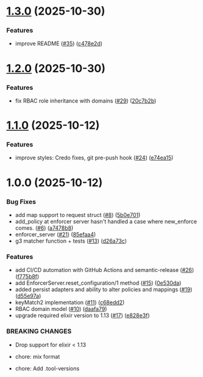 # [1.3.0](https://github.com/casbin/casbin-ex/compare/v1.2.0...v1.3.0) (2025-10-30)


### Features

* improve README ([#35](https://github.com/casbin/casbin-ex/issues/35)) ([c478e2d](https://github.com/casbin/casbin-ex/commit/c478e2d06ccc8fcf972de81d04b2f187e1b6f392))

# [1.2.0](https://github.com/casbin/casbin-ex/compare/v1.1.0...v1.2.0) (2025-10-30)


### Features

* fix RBAC role inheritance with domains ([#29](https://github.com/casbin/casbin-ex/issues/29)) ([20c7b2b](https://github.com/casbin/casbin-ex/commit/20c7b2beb1ad809ffc65d2895d8b11dd9b291dca))

# [1.1.0](https://github.com/casbin/casbin-ex/compare/v1.0.0...v1.1.0) (2025-10-12)


### Features

* improve styles: Credo fixes, git pre-push hook ([#24](https://github.com/casbin/casbin-ex/issues/24)) ([e74ea15](https://github.com/casbin/casbin-ex/commit/e74ea15c9677d11cdb01c3b68e5dc72ebfded01e))

# 1.0.0 (2025-10-12)


### Bug Fixes

* add map support to request struct ([#8](https://github.com/casbin/casbin-ex/issues/8)) ([5b0e701](https://github.com/casbin/casbin-ex/commit/5b0e7012456f884fdb16bce2ddf12c1833093bb1))
* add_policy at enforcer server hasn't handled a case where new_enforce comes. ([#6](https://github.com/casbin/casbin-ex/issues/6)) ([a7478b8](https://github.com/casbin/casbin-ex/commit/a7478b83834c4019ed677eb8a7d2f50c3fca732b))
* enforcer_server ([#21](https://github.com/casbin/casbin-ex/issues/21)) ([85efaa4](https://github.com/casbin/casbin-ex/commit/85efaa43d38ce89065b150debbe51f9dbc7427b9))
* g3 matcher function + tests ([#13](https://github.com/casbin/casbin-ex/issues/13)) ([d26a73c](https://github.com/casbin/casbin-ex/commit/d26a73cde3801253c991d6a56762c4f664b2b707))


### Features

* add CI/CD automation with GitHub Actions and semantic-release ([#26](https://github.com/casbin/casbin-ex/issues/26)) ([f775b8f](https://github.com/casbin/casbin-ex/commit/f775b8f570065d0d9479b2a342240216a7efbea5))
* add EnforcerServer.reset_configuration/1 method ([#15](https://github.com/casbin/casbin-ex/issues/15)) ([0e530da](https://github.com/casbin/casbin-ex/commit/0e530daed509bc68240a8c366e18d7a5936fe0fe))
* added persist adapters and ability to alter policies and mappings ([#19](https://github.com/casbin/casbin-ex/issues/19)) ([d55e97a](https://github.com/casbin/casbin-ex/commit/d55e97a1bb6995db21fc56588ad1a28e0a9e2d73))
* keyMatch2 implementation ([#11](https://github.com/casbin/casbin-ex/issues/11)) ([c68edd2](https://github.com/casbin/casbin-ex/commit/c68edd2c8b60d1ce70a60dc0b0e8f6f9899b6f9d))
* RBAC domain model ([#10](https://github.com/casbin/casbin-ex/issues/10)) ([daafa79](https://github.com/casbin/casbin-ex/commit/daafa79a040520cdb5da9ff5ee70d800adc76bf6))
* upgrade required elixir version to 1.13 ([#17](https://github.com/casbin/casbin-ex/issues/17)) ([e828e3f](https://github.com/casbin/casbin-ex/commit/e828e3f7977bb1a41518543499da7bf1e5ab5ca2))


### BREAKING CHANGES

* Drop support for elixir < 1.13

* chore: mix format

* chore: Add .tool-versions
